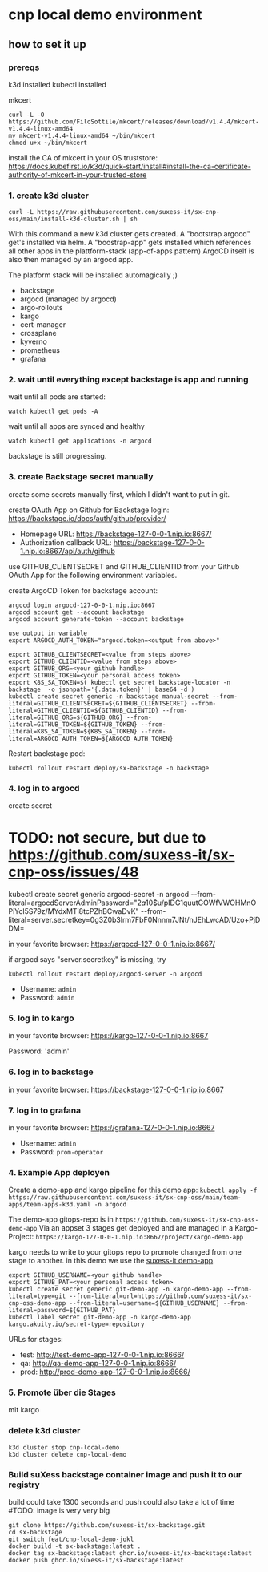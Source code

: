 # cnp local demo environment

## how to set it up

### prereqs

k3d installed
kubectl installed

mkcert

```
curl -L -O https://github.com/FiloSottile/mkcert/releases/download/v1.4.4/mkcert-v1.4.4-linux-amd64
mv mkcert-v1.4.4-linux-amd64 ~/bin/mkcert
chmod u+x ~/bin/mkcert
```

install the CA of mkcert in your OS truststore: https://docs.kubefirst.io/k3d/quick-start/install#install-the-ca-certificate-authority-of-mkcert-in-your-trusted-store


### 1. create k3d cluster

```
curl -L https://raw.githubusercontent.com/suxess-it/sx-cnp-oss/main/install-k3d-cluster.sh | sh
```

With this command a new k3d cluster gets created.
A "bootstrap argocd" get's installed via helm.
A "boostrap-app" gets installed which references all other apps in the plattform-stack (app-of-apps pattern)
ArgoCD itself is also then managed by an argocd app.

The platform stack will be installed automagically ;)

* backstage
* argocd (managed by argocd)
* argo-rollouts
* kargo
* cert-manager
* crossplane
* kyverno
* prometheus
* grafana

### 2. wait until everything except backstage is app and running

wait until all pods are started:

```
watch kubectl get pods -A
```

wait until all apps are synced and healthy

```
watch kubectl get applications -n argocd
```

backstage is still progressing. 

### 3. create Backstage secret manually

create some secrets manually first, which I didn't want to put in git.

create OAuth App on Github for Backstage login: https://backstage.io/docs/auth/github/provider/

- Homepage URL: https://backstage-127-0-0-1.nip.io:8667/
- Authorization callback URL: https://backstage-127-0-0-1.nip.io:8667/api/auth/github

use GITHUB_CLIENTSECRET and GITHUB_CLIENTID from your Github OAuth App for the following environment variables.

create ArgoCD Token for backstage account:

```
argocd login argocd-127-0-0-1.nip.io:8667
argocd account get --account backstage
argocd account generate-token --account backstage

use output in variable
export ARGOCD_AUTH_TOKEN="argocd.token=<output from above>"
```

```
export GITHUB_CLIENTSECRET=<value from steps above>
export GITHUB_CLIENTID=<value from steps above>
export GITHUB_ORG=<your github handle>
export GITHUB_TOKEN=<your personal access token>
export K8S_SA_TOKEN=$( kubectl get secret backstage-locator -n backstage  -o jsonpath='{.data.token}' | base64 -d )
kubectl create secret generic -n backstage manual-secret --from-literal=GITHUB_CLIENTSECRET=${GITHUB_CLIENTSECRET} --from-literal=GITHUB_CLIENTID=${GITHUB_CLIENTID} --from-literal=GITHUB_ORG=${GITHUB_ORG} --from-literal=GITHUB_TOKEN=${GITHUB_TOKEN} --from-literal=K8S_SA_TOKEN=${K8S_SA_TOKEN} --from-literal=ARGOCD_AUTH_TOKEN=${ARGOCD_AUTH_TOKEN}
```

Restart backstage pod:

```
kubectl rollout restart deploy/sx-backstage -n backstage
```

### 4. log in to argocd

create secret

# TODO: not secure, but due to https://github.com/suxess-it/sx-cnp-oss/issues/48
kubectl create secret generic argocd-secret -n argocd --from-literal=argocdServerAdminPassword="$2a$10$u/pIDG1quutGOWfVWOHMnOPiYcl5S79z/MYdxMTi8tcPZhBCwaDvK" --from-literal=server.secretkey=0g3Z0b3lrm7FbF0Nnnm7JNt/nJEhLwcAD/Uzo+PjDDM=

in your favorite browser:  https://argocd-127-0-0-1.nip.io:8667/

if argocd says "server.secretkey" is missing, try

```
kubectl rollout restart deploy/argocd-server -n argocd
```

- Username: `admin`
- Password: `admin`

### 5. log in to kargo

in your favorite browser:  https://kargo-127-0-0-1.nip.io:8667

Password: 'admin'

### 6. log in to backstage

in your favorite browser:  https://backstage-127-0-0-1.nip.io:8667

### 7. log in to grafana

in your favorite browser:  https://grafana-127-0-0-1.nip.io:8667

- Username: `admin`
- Password: `prom-operator`

### 4. Example App deployen

Create a demo-app and kargo pipeline for this demo app:
`kubectl apply -f https://raw.githubusercontent.com/suxess-it/sx-cnp-oss/main/team-apps/team-apps-k3d.yaml -n argocd`

The demo-app gitops-repo is in `https://github.com/suxess-it/sx-cnp-oss-demo-app`
Via an appset 3 stages get deployed and are managed in a Kargo-Project: `https://kargo-127-0-0-1.nip.io:8667/project/kargo-demo-app`

kargo needs to write to your gitops repo to promote changed from one stage to another. in this demo we use the [suxess-it demo-app](https://github.com/suxess-it/sx-cnp-oss-demo-app).

```
export GITHUB_USERNAME=<your github handle>
export GITHUB_PAT=<your personal access token>
kubectl create secret generic git-demo-app -n kargo-demo-app --from-literal=type=git --from-literal=url=https://github.com/suxess-it/sx-cnp-oss-demo-app --from-literal=username=${GITHUB_USERNAME} --from-literal=password=${GITHUB_PAT}
kubectl label secret git-demo-app -n kargo-demo-app kargo.akuity.io/secret-type=repository
```

URLs for stages:

- test: http://test-demo-app-127-0-0-1.nip.io:8666/
- qa: http://qa-demo-app-127-0-0-1.nip.io:8666/
- prod: http://prod-demo-app-127-0-0-1.nip.io:8666/

### 5. Promote über die Stages

mit kargo

### delete k3d cluster

```
k3d cluster stop cnp-local-demo
k3d cluster delete cnp-local-demo
```


### Build suXess backstage container image and push it to our registry

build could take 1300 seconds and push could also take a lot of time
#TODO: image is very very big

```
git clone https://github.com/suxess-it/sx-backstage.git
cd sx-backstage
git switch feat/cnp-local-demo-jokl
docker build -t sx-backstage:latest .
docker tag sx-backstage:latest ghcr.io/suxess-it/sx-backstage:latest
docker push ghcr.io/suxess-it/sx-backstage:latest
```
